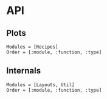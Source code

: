 # API

## Plots
```@autodocs
Modules = [Recipes]
Order = [:module, :function, :type]
```

## Internals
```@autodocs
Modules = [Layouts, Util]
Order = [:module, :function, :type]
```